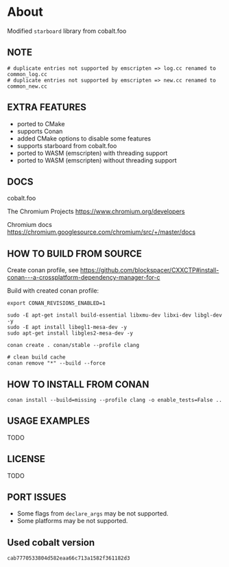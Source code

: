 ﻿# About

Modified `starboard` library from cobalt.foo

## NOTE

```
# duplicate entries not supported by emscripten => log.cc renamed to common_log.cc
# duplicate entries not supported by emscripten => new.cc renamed to common_new.cc
```

## EXTRA FEATURES

- ported to CMake
- supports Conan
- added CMake options to disable some features
- supports starboard from cobalt.foo
- ported to WASM (emscripten) with threading support
- ported to WASM (emscripten) without threading support

## DOCS

cobalt.foo

The Chromium Projects https://www.chromium.org/developers

Chromium docs https://chromium.googlesource.com/chromium/src/+/master/docs

## HOW TO BUILD FROM SOURCE

Create conan profile, see https://github.com/blockspacer/CXXCTP#install-conan---a-crossplatform-dependency-manager-for-c

Build with created conan profile:

```
export CONAN_REVISIONS_ENABLED=1

sudo -E apt-get install build-essential libxmu-dev libxi-dev libgl-dev -y
sudo -E apt install libegl1-mesa-dev -y
sudo apt-get install libgles2-mesa-dev -y

conan create . conan/stable --profile clang

# clean build cache
conan remove "*" --build --force
```

## HOW TO INSTALL FROM CONAN

```
conan install --build=missing --profile clang -o enable_tests=False ..
```

## USAGE EXAMPLES

TODO

## LICENSE

TODO

## PORT ISSUES

- Some flags from `declare_args` may be not supported.
- Some platforms may be not supported.

## Used cobalt version

```bash
cab7770533804d582eaa66c713a1582f361182d3
```
